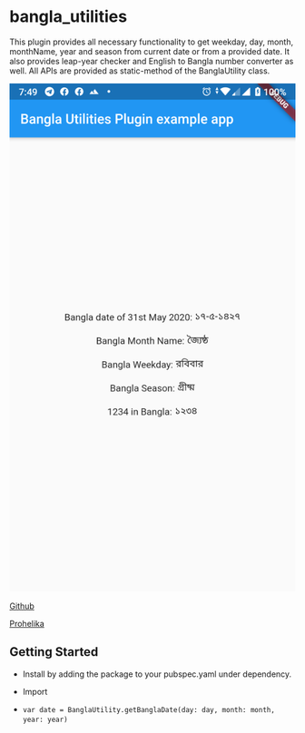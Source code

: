 # bangla_utilities

This plugin provides all necessary functionality to get weekday, day, month, monthName, year and season from current date or from a provided date. It also provides leap-year checker and English to Bangla number converter as well.
All APIs are provided as static-method of the BanglaUtility class.

![Example](media/example.png)


[Github](https://github.com/ProhelikaX/bangla_utilities_dart) 

[Prohelika](https://prohelika.com)



## Getting Started

* Install by adding the package to your pubspec.yaml under dependency.

* Import

* `var date = BanglaUtility.getBanglaDate(day: day, month: month, year: year)`



